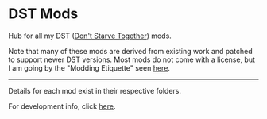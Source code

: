 # DST Mods

Hub for all my DST ([Don't Starve Together](https://store.steampowered.com/app/322330/Dont_Starve_Together/)) mods.

Note that many of these mods are derived from existing work and patched to support newer DST versions.
Most mods do not come with a license, but I am going by the "Modding Etiquette" seen [here](https://steamcommunity.com/sharedfiles/filedetails/?id=441378551).

---

Details for each mod exist in their respective folders.

For development info, click [here](Development.md).